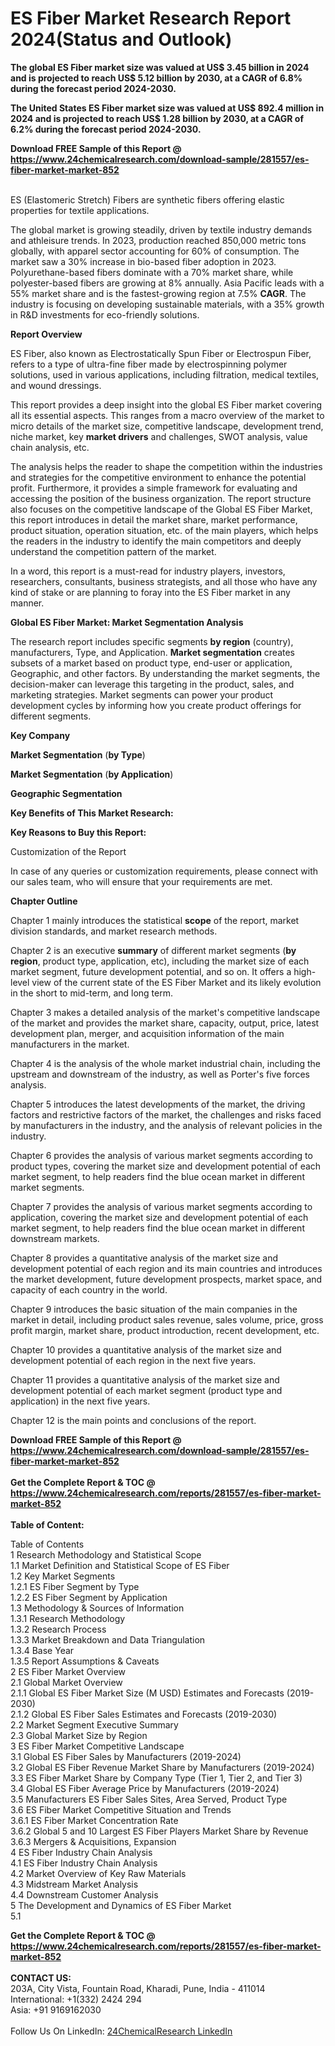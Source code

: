 <h1>ES Fiber Market Research Report 2024(Status and Outlook)</h1><p><strong>The global ES Fiber market size was valued at US$ 3.45 billion in 2024 and is projected to reach US$ 5.12 billion by 2030, at a CAGR of 6.8% during the forecast period 2024-2030.</strong></p><p>
</p><p><strong>The United States ES Fiber market size was valued at US$ 892.4 million in 2024 and is projected to reach US$ 1.28 billion by 2030, at a CAGR of 6.2% during the forecast period 2024-2030.</strong></p><div><b>Download FREE Sample of this Report @ 
            <a href="https://www.24chemicalresearch.com/download-sample/281557/es-fiber-market-market-852">
            https://www.24chemicalresearch.com/download-sample/281557/es-fiber-market-market-852</a></b></div><br><p>
</p><p>ES (Elastomeric Stretch) Fibers are synthetic fibers offering elastic properties for textile applications.</p><p>
</p><p>The global market is growing steadily, driven by textile industry demands and athleisure trends. In 2023, production reached 850,000 metric tons globally, with apparel sector accounting for 60% of consumption. The market saw a 30% increase in bio-based fiber adoption in 2023. Polyurethane-based fibers dominate with a 70% market share, while polyester-based fibers are growing at 8% annually. Asia Pacific leads with a 55% market share and is the fastest-growing region at 7.5% <strong>CAGR</strong>. The industry is focusing on developing sustainable materials, with a 35% growth in R&amp;D investments for eco-friendly solutions.</p><p>
</p><p><strong>Report Overview</strong></p><p>
</p><p></p><p>
</p><p>ES Fiber, also known as Electrostatically Spun Fiber or Electrospun Fiber, refers to a type of ultra-fine fiber made by electrospinning polymer solutions, used in various applications, including filtration, medical textiles, and wound dressings.</p><p>
</p><p>This report provides a deep insight into the global ES Fiber market covering all its essential aspects. This ranges from a macro overview of the market to micro details of the market size, competitive landscape, development trend, niche market, key <strong>market drivers</strong> and challenges, SWOT analysis, value chain analysis, etc.</p><p>
</p><p>The analysis helps the reader to shape the competition within the industries and strategies for the competitive environment to enhance the potential profit. Furthermore, it provides a simple framework for evaluating and accessing the position of the business organization. The report structure also focuses on the competitive landscape of the Global ES Fiber Market, this report introduces in detail the market share, market performance, product situation, operation situation, etc. of the main players, which helps the readers in the industry to identify the main competitors and deeply understand the competition pattern of the market.</p><p>
</p><p>In a word, this report is a must-read for industry players, investors, researchers, consultants, business strategists, and all those who have any kind of stake or are planning to foray into the ES Fiber market in any manner.</p><p>
</p><p><strong>Global ES Fiber Market: Market Segmentation Analysis</strong></p><p>
</p><p>The research report includes specific segments <strong>by region</strong> (country), manufacturers, Type, and Application. <strong>Market segmentation</strong> creates subsets of a market based on product type, end-user or application, Geographic, and other factors. By understanding the market segments, the decision-maker can leverage this targeting in the product, sales, and marketing strategies. Market segments can power your product development cycles by informing how you create product offerings for different segments.</p><p>
</p><p><strong>Key Company</strong></p><p>
</p><p>
</p><p><strong>Market Segmentation</strong> (<strong>by Type</strong>)</p><p>
</p><p>
</p><p><strong>Market Segmentation</strong> (<strong>by Application</strong>)</p><p>
</p><p>
</p><p><strong>Geographic Segmentation</strong></p><p>
</p><p>
</p><p><strong>Key Benefits of This Market Research:</strong></p><p>
</p><p>
</p><p><strong>Key Reasons to Buy this Report:</strong></p><p>
</p><p>
</p><p>Customization of the Report</p><p>
</p><p>In case of any queries or customization requirements, please connect with our sales team, who will ensure that your requirements are met.</p><p>
</p><p><strong>Chapter Outline</strong></p><p>
</p><p>Chapter 1 mainly introduces the statistical <strong>scope</strong> of the report, market division standards, and market research methods.</p><p>
</p><p>Chapter 2 is an executive <strong>summary</strong> of different market segments (<strong>by region</strong>, product type, application, etc), including the market size of each market segment, future development potential, and so on. It offers a high-level view of the current state of the ES Fiber Market and its likely evolution in the short to mid-term, and long term.</p><p>
</p><p>Chapter 3 makes a detailed analysis of the market's competitive landscape of the market and provides the market share, capacity, output, price, latest development plan, merger, and acquisition information of the main manufacturers in the market.</p><p>
</p><p>Chapter 4 is the analysis of the whole market industrial chain, including the upstream and downstream of the industry, as well as Porter's five forces analysis.</p><p>
</p><p>Chapter 5 introduces the latest developments of the market, the driving factors and restrictive factors of the market, the challenges and risks faced by manufacturers in the industry, and the analysis of relevant policies in the industry.</p><p>
</p><p>Chapter 6 provides the analysis of various market segments according to product types, covering the market size and development potential of each market segment, to help readers find the blue ocean market in different market segments.</p><p>
</p><p>Chapter 7 provides the analysis of various market segments according to application, covering the market size and development potential of each market segment, to help readers find the blue ocean market in different downstream markets.</p><p>
</p><p>Chapter 8 provides a quantitative analysis of the market size and development potential of each region and its main countries and introduces the market development, future development prospects, market space, and capacity of each country in the world.</p><p>
</p><p>Chapter 9 introduces the basic situation of the main companies in the market in detail, including product sales revenue, sales volume, price, gross profit margin, market share, product introduction, recent development, etc.</p><p>
</p><p>Chapter 10 provides a quantitative analysis of the market size and development potential of each region in the next five years.</p><p>
</p><p>Chapter 11 provides a quantitative analysis of the market size and development potential of each market segment (product type and application) in the next five years.</p><p>
</p><p>Chapter 12 is the main points and conclusions of the report.</p><p>

</p><div><b>Download FREE Sample of this Report @ 
            <a href="https://www.24chemicalresearch.com/download-sample/281557/es-fiber-market-market-852">
            https://www.24chemicalresearch.com/download-sample/281557/es-fiber-market-market-852</a></b></div><br><div><b>Get the Complete Report & TOC @ 
            <a href="https://www.24chemicalresearch.com/reports/281557/es-fiber-market-market-852">
            https://www.24chemicalresearch.com/reports/281557/es-fiber-market-market-852</a></b></div><br>
            <b>Table of Content:</b><p>Table of Contents<br />
 1 Research Methodology and Statistical Scope<br />
 1.1 Market Definition and Statistical Scope of ES Fiber<br />
 1.2 Key Market Segments<br />
 1.2.1 ES Fiber Segment by Type<br />
 1.2.2 ES Fiber Segment by Application<br />
 1.3 Methodology & Sources of Information<br />
 1.3.1 Research Methodology<br />
 1.3.2 Research Process<br />
 1.3.3 Market Breakdown and Data Triangulation<br />
 1.3.4 Base Year<br />
 1.3.5 Report Assumptions & Caveats<br />
 2 ES Fiber Market Overview<br />
 2.1 Global Market Overview<br />
 2.1.1 Global ES Fiber Market Size (M USD) Estimates and Forecasts (2019-2030)<br />
 2.1.2 Global ES Fiber Sales Estimates and Forecasts (2019-2030)<br />
 2.2 Market Segment Executive Summary<br />
 2.3 Global Market Size by Region<br />
 3 ES Fiber Market Competitive Landscape<br />
 3.1 Global ES Fiber Sales by Manufacturers (2019-2024)<br />
 3.2 Global ES Fiber Revenue Market Share by Manufacturers (2019-2024)<br />
 3.3 ES Fiber Market Share by Company Type (Tier 1, Tier 2, and Tier 3)<br />
 3.4 Global ES Fiber Average Price by Manufacturers (2019-2024)<br />
 3.5 Manufacturers ES Fiber Sales Sites, Area Served, Product Type<br />
 3.6 ES Fiber Market Competitive Situation and Trends<br />
 3.6.1 ES Fiber Market Concentration Rate<br />
 3.6.2 Global 5 and 10 Largest ES Fiber Players Market Share by Revenue<br />
 3.6.3 Mergers & Acquisitions, Expansion<br />
 4 ES Fiber Industry Chain Analysis<br />
 4.1 ES Fiber Industry Chain Analysis<br />
 4.2 Market Overview of Key Raw Materials<br />
 4.3 Midstream Market Analysis<br />
 4.4 Downstream Customer Analysis<br />
 5 The Development and Dynamics of ES Fiber Market <br />
 5.1</p><div><b>Get the Complete Report & TOC @ 
            <a href="https://www.24chemicalresearch.com/reports/281557/es-fiber-market-market-852">
            https://www.24chemicalresearch.com/reports/281557/es-fiber-market-market-852</a></b></div><br><b>CONTACT US:</b><br>
            203A, City Vista, Fountain Road, Kharadi, Pune, India - 411014<br>
            International: +1(332) 2424 294<br>
            Asia: +91 9169162030 <br><br>
            Follow Us On LinkedIn: <a href="https://www.linkedin.com/company/24chemicalresearch/">24ChemicalResearch LinkedIn</a>